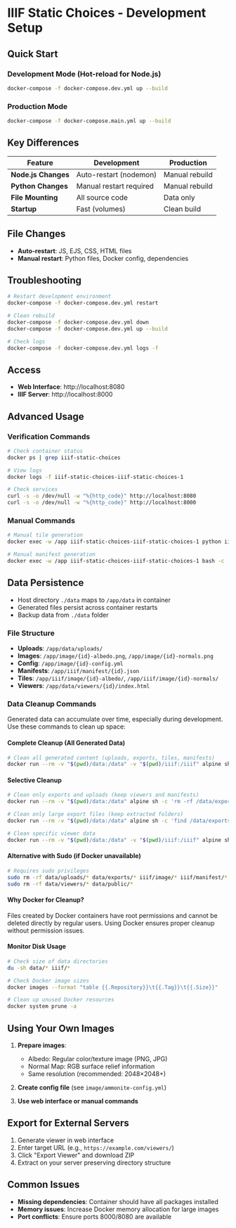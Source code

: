 # IIIF Static Choices - Development Setup

## Quick Start

### Development Mode (Hot-reload for Node.js)
```bash
docker-compose -f docker-compose.dev.yml up --build
```

### Production Mode
```bash
docker-compose -f docker-compose.main.yml up --build
```

## Key Differences

| Feature | Development | Production |
|---------|-------------|------------|
| **Node.js Changes** | Auto-restart (nodemon) | Manual rebuild |
| **Python Changes** | Manual restart required | Manual rebuild |
| **File Mounting** | All source code | Data only |
| **Startup** | Fast (volumes) | Clean build |

## File Changes

- **Auto-restart**: JS, EJS, CSS, HTML files
- **Manual restart**: Python files, Docker config, dependencies

## Troubleshooting

```bash
# Restart development environment
docker-compose -f docker-compose.dev.yml restart

# Clean rebuild
docker-compose -f docker-compose.dev.yml down
docker-compose -f docker-compose.dev.yml up --build

# Check logs
docker-compose -f docker-compose.dev.yml logs -f
```

## Access

- **Web Interface**: http://localhost:8080
- **IIIF Server**: http://localhost:8000

## Advanced Usage

### Verification Commands
```bash
# Check container status
docker ps | grep iiif-static-choices

# View logs
docker logs -f iiif-static-choices-iiif-static-choices-1

# Check services
curl -s -o /dev/null -w "%{http_code}" http://localhost:8080
curl -s -o /dev/null -w "%{http_code}" http://localhost:8000
```

### Manual Commands
```bash
# Manual tile generation
docker exec -w /app iiif-static-choices-iiif-static-choices-1 python iiif_generator.py tiles -t 256 -v 3.0

# Manual manifest generation
docker exec -w /app iiif-static-choices-iiif-static-choices-1 bash -c 'cp image/config.yml . && python iiif_generator.py manifest -f config.yml -o iiif/manifest/output.json -d .'
```

## Data Persistence

- Host directory `./data` maps to `/app/data` in container
- Generated files persist across container restarts
- Backup data from `./data` folder

### File Structure
- **Uploads**: `/app/data/uploads/`
- **Images**: `/app/image/{id}-albedo.png`, `/app/image/{id}-normals.png`
- **Config**: `/app/image/{id}-config.yml`
- **Manifests**: `/app/iiif/manifest/{id}.json`
- **Tiles**: `/app/iiif/image/{id}-albedo/`, `/app/iiif/image/{id}-normals/`
- **Viewers**: `/app/data/viewers/{id}/index.html`

### Data Cleanup Commands

Generated data can accumulate over time, especially during development. Use these commands to clean up space:

#### Complete Cleanup (All Generated Data)
```bash
# Clean all generated content (uploads, exports, tiles, manifests)
docker run --rm -v "$(pwd)/data:/data" -v "$(pwd)/iiif:/iiif" alpine sh -c 'find /data -mindepth 2 -delete && find /iiif -mindepth 2 -delete'
```

#### Selective Cleanup
```bash
# Clean only exports and uploads (keep viewers and manifests)
docker run --rm -v "$(pwd)/data:/data" alpine sh -c 'rm -rf /data/exports/* /data/uploads/*'

# Clean only large export files (keep extracted folders)
docker run --rm -v "$(pwd)/data:/data" alpine sh -c 'find /data/exports -name "*.zip" -delete'

# Clean specific viewer data
docker run --rm -v "$(pwd)/data:/data" -v "$(pwd)/iiif:/iiif" alpine sh -c 'rm -rf /data/viewers/VIEWER_ID /iiif/image/VIEWER_ID-* /iiif/manifest/VIEWER_ID.json'
```

#### Alternative with Sudo (if Docker unavailable)
```bash
# Requires sudo privileges
sudo rm -rf data/uploads/* data/exports/* iiif/image/* iiif/manifest/*
sudo rm -rf data/viewers/* data/public/*
```

#### Why Docker for Cleanup?
Files created by Docker containers have root permissions and cannot be deleted directly by regular users. Using Docker ensures proper cleanup without permission issues.

#### Monitor Disk Usage
```bash
# Check size of data directories
du -sh data/* iiif/*

# Check Docker image sizes
docker images --format "table {{.Repository}}\t{{.Tag}}\t{{.Size}}"

# Clean up unused Docker resources
docker system prune -a
```

## Using Your Own Images

1. **Prepare images**:
   - Albedo: Regular color/texture image (PNG, JPG)
   - Normal Map: RGB surface relief information
   - Same resolution (recommended: 2048×2048+)

2. **Create config file** (see `image/ammonite-config.yml`)

3. **Use web interface or manual commands**

## Export for External Servers

1. Generate viewer in web interface
2. Enter target URL (e.g., `https://example.com/viewers/`)
3. Click "Export Viewer" and download ZIP
4. Extract on your server preserving directory structure

## Common Issues

- **Missing dependencies**: Container should have all packages installed
- **Memory issues**: Increase Docker memory allocation for large images
- **Port conflicts**: Ensure ports 8000/8080 are available

